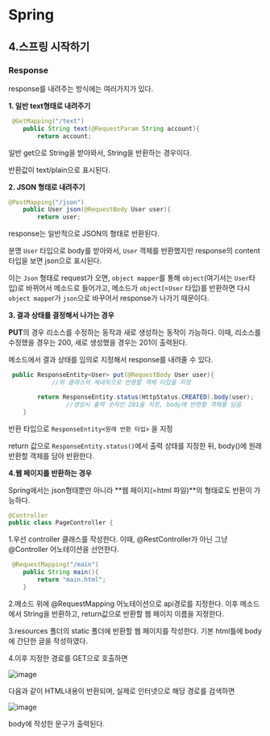 # Spring
## 4.스프링 시작하기

### Response

response를 내려주는 방식에는 여러가지가 있다.

**1. 일반 text형태로 내려주기**
```java
 @GetMapping("/text")
    public String text(@RequestParam String account){
        return account;
```

일반 get으로 String을 받아와서, String을 반환하는 경우이다.

반환값이 text/plain으로 표시된다.

**2. JSON 형태로 내려주기**
```JAVA
@PostMapping("/json")
    public User json(@RequestBody User user){
        return user;
```
response는 일반적으로 JSON의 형태로 반환된다.

분명 `User` 타입으로 body를 받아와서, `User` 객체를 반환했지만 response의 content 타입을 보면 json으로 표시된다.

이는 `Json` 형태로 request가 오면, `object mapper`를 통해 `object`(여기서는 `User`타입)로 바뀌어서 메소드로 들어가고,
메소드가 `object`(=`User` 타입)를 반환하면 다시 `object mappe`r가 `json`으로 바꾸어서 response가 나가기 때문이다.

**3. 결과 상태를 결정해서 나가는 경우**

**PUT**의 경우 리소스를 수정하는 동작과 새로 생성하는 동작이 가능하다.
이때, 리소스를 수정했을 경우는 200, 새로 생성했을 경우는 201이 출력된다.

메소드에서 결과 상태를 임의로 지정해서 response를 내려줄 수 있다.

```java
 public ResponseEntity<User> put(@RequestBody User user){
            //위 클래스의 제네릭으로 반환할 객체 타입을 지정

        return ResponseEntity.status(HttpStatus.CREATED).body(user);
                //생성시 출력 숫자인 201을 지정, body에 반환할 객체를 담음
    }
```
반환 타입으로 `ResponseEntity<원래 반환 타입>` 을 지정

return 값으로 `ResponseEntity.status()`에서 출력 상태를 지정한 뒤, body()에 원래 반환할 객체를 담아 반환한다.


**4.웹 페이지를 반환하는 경우**

Spring에서는 json형태뿐만 아니라 **웹 페이지(=html 파일)**의 형태로도 반환이 가능하다.


```java
@Controller
public class PageController {
```

1.우선 controller 클래스를 작성한다. 이때, @RestController가 아닌 그냥 @Controller 어노테이션을 선언한다.

```java
 @RequestMapping("/main")
    public String main(){
        return "main.html";
    }
```
2.메소드 위에 @RequestMapping 어노테이션으로 api경로를 지정한다.
이후 메소드에서 String을 반환하고, return값으로 반환할 웹 페이지 이름을 지정한다.

3.resources 폴더의 static 폴더에 반환할 웹 페이지를 작성한다. 기본 html틀에 body에 간단한 글을 작성하였다.



4.이후 지정한 경로를 GET으로 호출하면 

![image](https://user-images.githubusercontent.com/75404119/146650234-75fda28a-a678-4df2-a1b7-078e39ebb58c.png)

다음과 같이 HTML내용이 반환되며, 실제로 인터넷으로 해당 경로를 검색하면

![image](https://user-images.githubusercontent.com/75404119/146650259-884abf6f-a1ed-4aa1-b9a9-13274cf3c7e7.png)

body에 작성한 문구가 출력된다.













